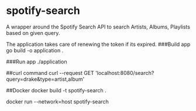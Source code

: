 # spotify-search

A wrapper around the Spotify Search API to search Artists, Albums, Playlists based on given query.

The application takes care of renewing the token if its expired.
###Build app
go build -o application .

###Run app
./application

##curl command
curl --request GET 'localhost:8080/search?query=drake&type=artist,album'

##Docker
docker build -t spotify-search .

docker run --network=host  spotify-search